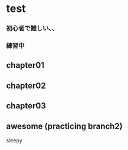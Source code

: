 <!-- readme.md -->

# test

### 初心者で難しい、、

### 練習中

## chapter01

## chapter02

## chapter03

## awesome (practicing branch2)



sleepy